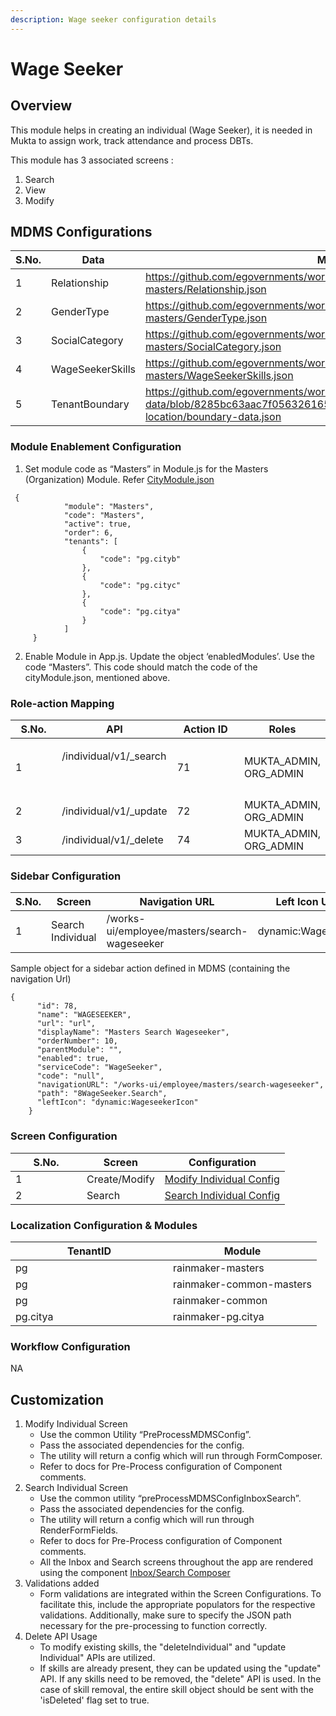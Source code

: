 ```yaml
---
description: Wage seeker configuration details
---
```


# Wage Seeker

## Overview

This module helps in creating an individual (Wage Seeker), it is needed in Mukta to assign work, track attendance and process DBTs.

This module has 3  associated screens :&#x20;

1. Search
2. View
3. Modify

## MDMS Configurations

<table><thead><tr><th width="98.99999999999997">S.No.</th><th width="188">Data</th><th>MDMS Link</th></tr></thead><tbody><tr><td>1</td><td>Relationship</td><td><a href="https://github.com/egovernments/works-mdms-data/blob/DEV/data/pg/common-masters/Relationship.json">https://github.com/egovernments/works-mdms-data/blob/DEV/data/pg/common-masters/Relationship.json</a></td></tr><tr><td>2</td><td>GenderType</td><td><a href="https://github.com/egovernments/works-mdms-data/blob/DEV/data/pg/common-masters/GenderType.json">https://github.com/egovernments/works-mdms-data/blob/DEV/data/pg/common-masters/GenderType.json</a></td></tr><tr><td>3</td><td>SocialCategory</td><td><a href="https://github.com/egovernments/works-mdms-data/blob/DEV/data/pg/common-masters/SocialCategory.json">https://github.com/egovernments/works-mdms-data/blob/DEV/data/pg/common-masters/SocialCategory.json</a></td></tr><tr><td>4</td><td>WageSeekerSkills</td><td><a href="https://github.com/egovernments/works-mdms-data/blob/DEV/data/pg/common-masters/WageSeekerSkills.json">https://github.com/egovernments/works-mdms-data/blob/DEV/data/pg/common-masters/WageSeekerSkills.json</a></td></tr><tr><td>5</td><td>TenantBoundary</td><td><a href="https://github.com/egovernments/works-mdms-data/blob/8285bc63aac7f056326165897ac18918520c9723/data/pg/citya/egov-location/boundary-data.json">https://github.com/egovernments/works-mdms-data/blob/8285bc63aac7f056326165897ac18918520c9723/data/pg/citya/egov-location/boundary-data.json</a></td></tr></tbody></table>

### Module Enablement Configuration&#x20;

1. Set module code as “Masters” in Module.js for the Masters (Organization) Module. Refer [CityModule.json](https://github.com/egovernments/works-mdms-data/blob/481752ba70aa29d235967d8ba6080685d897324a/data/pg/tenant/citymodule.json)

```
 {
            "module": "Masters",
            "code": "Masters",
            "active": true,
            "order": 6,
            "tenants": [
                {
                    "code": "pg.cityb"
                },
                {
                    "code": "pg.cityc"
                },
                {
                    "code": "pg.citya"
                }
            ]
     }

```

2. Enable Module in App.js. Update the object ‘enabledModules’. Use the code “Masters”. This code should match the code of the cityModule.json, mentioned above.

### Role-action Mapping

<table><thead><tr><th width="82">S.No.</th><th>API</th><th width="147">Action ID</th><th>Roles</th></tr></thead><tbody><tr><td>1</td><td><p>/individual/v1/_search</p><p><br></p></td><td>71</td><td>MUKTA_ADMIN,<br>ORG_ADMIN</td></tr><tr><td>2</td><td>/individual/v1/_update</td><td>72</td><td>MUKTA_ADMIN,<br>ORG_ADMIN</td></tr><tr><td>3</td><td>/individual/v1/_delete</td><td>74</td><td>MUKTA_ADMIN,<br>ORG_ADMIN</td></tr></tbody></table>

### Sidebar Configuration&#x20;

<table><thead><tr><th width="83">S.No.</th><th>Screen</th><th>Navigation URL</th><th>Left Icon Updates</th><th>Roles</th></tr></thead><tbody><tr><td>1</td><td>Search Individual</td><td>/works-ui/employee/masters/search-wageseeker</td><td>dynamic:WageseekerIcon</td><td>MUKTA_ADMIN</td></tr></tbody></table>

Sample object for a sidebar action defined in MDMS (containing the navigation Url)

```
{
      "id": 78,
      "name": "WAGESEEKER",
      "url": "url",
      "displayName": "Masters Search Wageseeker",
      "orderNumber": 10,
      "parentModule": "",
      "enabled": true,
      "serviceCode": "WageSeeker",
      "code": "null",
      "navigationURL": "/works-ui/employee/masters/search-wageseeker",
      "path": "8WageSeeker.Search",
      "leftIcon": "dynamic:WageseekerIcon"
    }

```

### Screen Configuration&#x20;

<table><thead><tr><th width="97.99999999999997">S.No.</th><th>Screen</th><th>Configuration</th></tr></thead><tbody><tr><td>1</td><td>Create/Modify</td><td><a href="https://github.com/egovernments/works-mdms-data/blob/DEV/data/pg/commonMuktaUiConfig/CreateWageSeekerConfig.json">Modify Individual Config</a></td></tr><tr><td>2</td><td>Search</td><td><a href="https://github.com/egovernments/works-mdms-data/blob/DEV/data/pg/commonMuktaUiConfig/SearchIndividualConfig.json">Search Individual Config</a></td></tr></tbody></table>

### Localization Configuration & Modules

<table><thead><tr><th width="236">TenantID</th><th>Module</th></tr></thead><tbody><tr><td>pg</td><td>rainmaker-masters</td></tr><tr><td>pg</td><td>rainmaker-common-masters</td></tr><tr><td>pg</td><td>rainmaker-common</td></tr><tr><td>pg.citya</td><td>rainmaker-pg.citya</td></tr></tbody></table>

### &#x20;Workflow Configuration

&#x20;  NA

## Customization

1. Modify Individual Screen
   * Use the common Utility “PreProcessMDMSConfig”.&#x20;
   * Pass the associated dependencies for the config.
   * The utility will return a config which will run through FormComposer.
   * Refer to docs for Pre-Process configuration of Component comments.
2. Search Individual Screen
   * Use the common utility “preProcessMDMSConfigInboxSearch”.
   * Pass the associated dependencies for the config.
   * The utility will return a config which will run through RenderFormFields.
   * Refer to docs for Pre-Process configuration of Component comments.
   * All the Inbox and Search screens throughout the app are rendered using the component [Inbox/Search Composer](https://github.com/egovernments/DIGIT-Works/blob/c2a234bb4b21f0e54ca9664ee3e99d72ce871168/frontend/micro-ui/web/micro-ui-internals/packages/react-components/src/hoc/InboxSearchComposer.js)
3. Validations added&#x20;
   * Form validations are integrated within the Screen Configurations. To facilitate this, include the appropriate populators for the respective validations. Additionally, make sure to specify the JSON path necessary for the pre-processing to function correctly.
4. Delete API Usage
   * To modify existing skills, the "deleteIndividual" and "update Individual" APIs are utilized.
   * If skills are already present, they can be updated using the "update" API. If any skills need to be removed, the "delete" API is used. In the case of skill removal, the entire skill object should be sent with the 'isDeleted' flag set to true.
